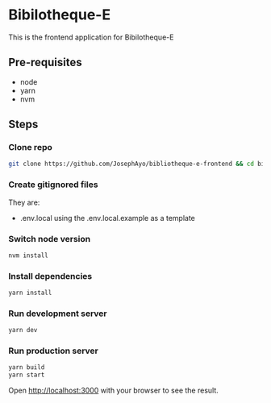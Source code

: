 # Bibilotheque-E

This is the frontend application for Bibilotheque-E

## Pre-requisites

* node
* yarn
* nvm

## Steps

### Clone repo

```bash
git clone https://github.com/JosephAyo/bibliotheque-e-frontend && cd bibliotheque-e-frontend
```

### Create gitignored files

They are:

* .env.local using the .env.local.example as a template

### Switch node version

```bash
nvm install
```

### Install dependencies

```bash
yarn install
```

### Run development server

```bash
yarn dev
```

### Run production server

```bash
yarn build
yarn start
```

Open [http://localhost:3000](http://localhost:3000) with your browser to see the result.

